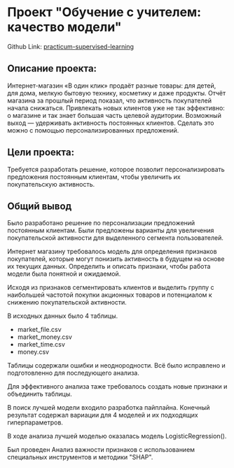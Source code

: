# Проект "Обучение с учителем: качество модели"

Github Link: [practicum-supervised-learning](https://github.com/malikov917/practicum-supervised-learning)

## Описание проекта:
Интернет-магазин «В один клик» продаёт разные товары: для детей, для дома, мелкую бытовую технику, косметику и даже продукты. Отчёт магазина за прошлый период показал, что активность покупателей начала снижаться. Привлекать новых клиентов уже не так эффективно: о магазине и так знает большая часть целевой аудитории. Возможный выход — удерживать активность постоянных клиентов. Сделать это можно с помощью персонализированных предложений.

## Цели проекта:
Требуется разработать решение, которое позволит персонализировать предложения постоянным клиентам, чтобы увеличить их покупательскую активность.

## Общий вывод

Было разработано решение по персонализации предложений постоянным клиентам. Были предложены варианты для увеличения покупательской активности для выделенного сегмента пользователей.

Интернет магазину требовалось модель для определения признаков покупателей, которые могут понизить активность в будущем на основе их текущих данных. Определить и описать признаки, чтобы работа модели была понятной и ожидаемой.

Исходя из признаков сегментировать клиентов и выделить группу с наибольшей частотой покупки акционных товаров и потенциалом к снижению покупательской активности.

В исходных данных было 4 таблицы. 
- market_file.csv 
- market_money.csv 
- market_time.csv
- money.csv 

Таблицы содержали ошибки и неоднородности. Всё было исправлено и подготовленно для последующего анализа.

Для эффективного анализа таже требовалось создать новые признаки и объединить таблицы.

В поиск лучшей модели входило разработка пайплайна. Конечный результат содержал вариации для 4 моделей и их подходящих гиперпараметров.

В ходе анализа лучшей моделью оказалась модель LogisticRegression().

Был проведен Анализ важности признаков с использованием специальных инструментов и методики "SHAP".